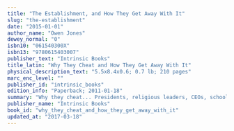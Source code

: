 ```yaml
---
title: "The Establishment, and How They Get Away With It"
slug: "the-establishment"
date: "2015-01-01"
author_name: "Owen Jones"
dewey_normal: "0"
isbn10: "061540300X"
isbn13: "9780615403007"
publisher_text: "Intrinsic Books"
title_latin: "Why They Cheat and How They Get Away With It"
physical_description_text: "5.5x8.4x0.6; 0.7 lb; 210 pages"
marc_enc_level: ""
publisher_id: "intrinsic_books"
edition_info: "Paperback; 2011-01-18"
summary: "Why they cheat... Presidents, religious leaders, CEOs, school teachers, moms, dads, young, old...they all do it and it's all too common even in what many of us would consider 'great' relationships-but why? One recent survey showed that nearly 70% of respondents in self-described monogamous relationships have confessed they've either thought about cheating, have cheated, or are currently cheating...and their partner has no idea. In Why They Cheat and How They Get Away With It, J.L. Ford explains why almost every relationship is at risk and exposes that aspect of human nature that compels otherwise responsible men and women to act on the impulse to cheat-regardless of the personal or professional consequences."
publisher_name: "Intrinsic Books"
book_id: "why_they_cheat_and_how_they_get_away_with_it"
updated_at: "2017-03-18"
---
```


